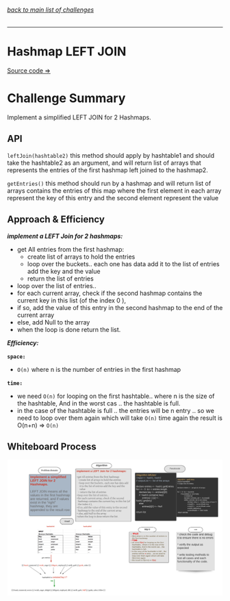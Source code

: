 ###### [back to main list of challenges](https://github.com/MHD22/data-structures-and-algorithms-401#readme)

<hr>


# Hashmap LEFT JOIN

[Source code =>](https://github.com/MHD22/data-structures-and-algorithms-401/blob/main/challenges/leftJoin/app/src/main/java/hashtable/Hashtable.java)


# Challenge Summary

Implement a simplified LEFT JOIN for 2 Hashmaps.



## API

`leftJoin(hashtable2)` this method should apply by hashtable1 and should take the hashtable2 as an argument, and will return list of arrays that represents the entries of the first hashmap left joined to the hashmap2.

`getEntries()` this method should run by a hashmap and will return list of arrays contains the entries of this map where the first element in each array  represent the key of this entry and the second element represent the value


## Approach & Efficiency

***implement a LEFT Join for 2 hashmaps:***

* get All entries from the first hashmap:
  * create list of arrays to hold the entries
  * loop over the buckets.. each one has data add it to the list of entries add the key and the value
  * return the list of entries
* loop over the list of entries.. 
* for each current array, check if the second hashmap contains the current key in this list (of the index 0 ), 
* if so, add the value of this entry in the second hashmap to the end of the current array
* else, add Null to the array
* when the loop is done return the list.

***Efficiency:***

**`space:`**

* `O(n)` where n is the number of entries in the first hashmap


**`time:`**

* we need `O(n)` for looping on the first hashtable.. where n is the size of the hashtable, And in the worst cas .. the hashtable is full.
* in the case of the hashtable is full .. the entries will be n entry .. so we need to loop over them again which will take `O(n)` time again
the result is O(n+n) => `O(n)` 


## Whiteboard Process

![Whiteboard_leftJoinedHashtable](./assets/leftJoin.png)
